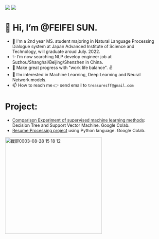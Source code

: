 ![](https://github-readme-stats.vercel.app/api?username=PearlCoastal&show_icons=true&hide=contribs,prs)
![](https://github-profile-trophy.vercel.app/?username=PearlCoastal&column=6&theme=onedark)

👋 Hi, I’m @FEIFEI SUN.
====
- 🌱 I'm a 2nd year MS. student majoring in Natural Language Processing Dialogue system at Japan Advanced Institute of Science and Technology, will graduate aroud July. 2022.
- ✨ I’m now searching NLP develop engineer job at Suzhou/Shanghai/Beijing/Shenzhen in China.
- 🐾 Make great progress with "work life balance". ✌️
- 👀 I’m interested in Machine Learning, Deep Learning and Neural Network models.
- 📫 How to reach me 👉 send email to `treasuresff@gmail.com`


Project:
====
- [Comparison Experiment of supervised machine learning methods](https://github.com/PearlCoastal/DecisionTree-SVM_comparison): Decision Tree and Support Vector Machine. Google Colab.
- [Resume Processing project](https://github.com/PearlCoastal/ResumeProcessing) using Python language. Google Colab. 

<img width="318" alt="截屏0003-08-28 15 18 12" src="https://user-images.githubusercontent.com/10908630/131208397-1deb7c8a-46f6-4304-ae4f-92767bdb948b.png">


<!---
PearlCoastal/PearlCoastal is a ✨ special ✨ repository because its `README.md` (this file) appears on your GitHub profile.
You can click the Preview link to take a look at your changes.
--->



